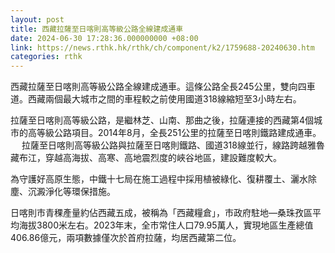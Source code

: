 ```yaml
---
layout: post
title: 西藏拉薩至日喀則高等級公路全線建成通車
date: 2024-06-30 17:28:36.000000000 +08:00
link: https://news.rthk.hk/rthk/ch/component/k2/1759688-20240630.htm
categories: rthk
---
```


西藏拉薩至日喀則高等級公路全線建成通車。這條公路全長245公里，雙向四車道。西藏兩個最大城市之間的車程較之前使用國道318線縮短至3小時左右。

拉薩至日喀則高等級公路，是繼林芝、山南、那曲之後，拉薩連接的西藏第4個城市的高等級公路項目。2014年8月，全長251公里的拉薩至日喀則鐵路建成通車。
　
拉薩至日喀則高等級公路與拉薩至日喀則鐵路、國道318線並行，線路跨越雅魯藏布江，穿越高海拔、高寒、高地震烈度的峽谷地區，建設難度較大。

為守護好高原生態，中鐵十七局在施工過程中採用植被綠化、復耕覆土、灑水除塵、沉澱淨化等環保措施。

日喀則市青稞產量約佔西藏五成，被稱為「西藏糧倉」，市政府駐地—桑珠孜區平均海拔3800米左右。2023年末，全市常住人口79.95萬人，實現地區生產總值406.86億元，兩項數據僅次於首府拉薩，均居西藏第二位。
